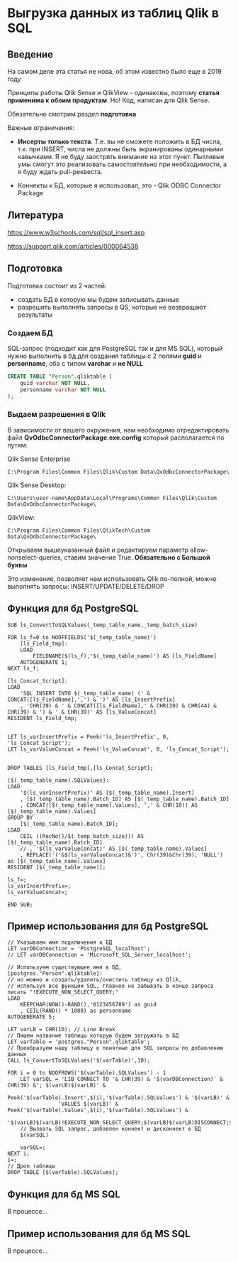 # Выгрузка данных из таблиц Qlik в SQL

## Введение

На самом деле эта статья не нова, об этом известно было еще в 2019 году

Принципы работы Qlik Sense и QlikView - одинаковы, поэтому **статья применима к обоим продуктам**. Но! Код, написан для Qlik Sense.

Обязательно смотрим раздел **подготовка**

Важные ограничения:

- **Инсерты только текста**. Т.е. вы не сможете положить в БД числа, т.к. при INSERT, числа не должны быть экранированы одинарными кавычками. Я не буду заострять внимание на этот пункт. Пытливые умы смогут это реализовать самостоятельно при необходимости, а я буду ждать pull-реквеста.

- Коннекты к БД, которые я использовал, это - Qlik ODBC Connector Package

## Литература

https://www.w3schools.com/sql/sql_insert.asp

https://support.qlik.com/articles/000064538



## Подготовка

Подготовка состоит из 2 частей:
- создать БД в которую мы будем записывать данные
- разрешить выполнять запросы в QS, которые не возвращают результаты

### Создаем БД

SQL-запрос (подходит как для PostgreSQL так и для MS SQL), который нужно выполнить в бд для создания таблицы с 2 полями **guid** и **personname**, оба с типом **varchar** и **не NULL**
``` sql
CREATE TABLE "Person".qliktable (
	guid varchar NOT NULL,
	personname varchar NOT NULL
);
```

### Выдаем разрешения в Qlik

В зависимости от вашего окружения, нам необходимо отредактировать файл **QvOdbcConnectorPackage.exe.config** который располагается по путям:

Qlik Sense Enterprise
```
C:\Program Files\Common Files\Qlik\Custom Data\QvOdbcConnectorPackage\
```
Qlik Sense Desktop:
```
C:\Users\user-name\AppData\Local\Programs\Common Files\Qlik\Custom Data\QvOdbcConnectorPackage\
```
QlikView:
```
C:\Program Files\Common Files\QlikTech\Custom Data\QvOdbcConnectorPackage\
```

Открываем вышеуказанный файл и редактируем параметр allow-nonselect-queries, ставим значение True. **Обязательно с Большой буквы**

Это изменение, позволяет нам использовать Qlik по-полной, можно выполнять запросы: INSERT/UPDATE/DELETE/DROP


## Функция для бд PostgreSQL
```
SUB ls_ConvertToSQLValues(_temp_table_name,_temp_batch_size)

FOR ls_f=0 to NOOFFIELDS('$(_temp_table_name)')
    [ls_Field_tmp]:
    LOAD
        FIELDNAME($(ls_f),'$(_temp_table_name)') AS [ls_FieldName]
    AUTOGENERATE 1;
NEXT ls_f;

[ls_Concat_Script]:
LOAD
    'SQL INSERT INTO $(_temp_table_name) (' & CONCAT([ls_FieldName],',') & ')' AS [ls_InsertPrefix]
    , 'CHR(39) & ' & CONCAT([ls_FieldName],' & CHR(39) & CHR(44) & CHR(39) & ') & ' & CHR(39)' AS [ls_ValueConcat]
RESIDENT ls_Field_tmp;


LET ls_varInsertPrefix = Peek('ls_InsertPrefix', 0, 'ls_Concat_Script');
LET ls_varValueConcat = Peek('ls_ValueConcat', 0, 'ls_Concat_Script');


DROP TABLES [ls_Field_tmp],[ls_Concat_Script];

[$(_temp_table_name).SQLValues]:
LOAD
    '$(ls_varInsertPrefix)' AS [$(_temp_table_name).Insert]
    , [$(_temp_table_name).Batch_ID] AS [$(_temp_table_name).Batch_ID]
    , CONCAT([$(_temp_table_name).Values], ',' & CHR(10)) AS [$(_temp_table_name).Values]
GROUP BY
    [$(_temp_table_name).Batch_ID];
LOAD
    CEIL ((RecNo()/$(_temp_batch_size))) AS [$(_temp_table_name).Batch_ID]
    // , '$(ls_varValueConcat)' AS [$(_temp_table_name).Values]
    , REPLACE('('&$(ls_varValueConcat)&')', Chr(39)&Chr(39), 'NULL') as [$(_temp_table_name).Values]
RESIDENT [$(_temp_table_name)];

ls_f=;
ls_varInsertPrefix=;
ls_varValueConcat=;

END SUB;
```

## Пример использования для бд PostgreSQL
```
// Указываем имя подключения к БД
LET varDBConnection = 'PostgreSQL_localhost';
// LET varDBConnection = 'Microsoft_SQL_Server_localhost';

// Используем существующее имя в БД,
[postgres."Person".qliktable]:
// но можно и создать/удалить/очистить таблицу из Qlik,
// используя все функции SQL, главное не забывать в конце запроса писать "!EXECUTE_NON_SELECT_QUERY;"
LOAD
    KEEPCHAR(NOW()-RAND(),'0123456789') as guid
	, CEIL(RAND() * 1000) as personname
AUTOGENERATE 5;

LET varLB = CHR(10); // Line Break
// Пишем название таблицы которую будем загружать в БД
LET varTable = 'postgres."Person".qliktable';
// Преобразуем нашу таблицу в понятные для SQL запросы по добавлению данных
CALL ls_ConvertToSQLValues('$(varTable)',10);

FOR i = 0 to NOOFROWS('$(varTable).SQLValues') - 1
    LET varSQL = 'LIB CONNECT TO '& CHR(39) & '$(varDBConnection)' & CHR(39) &'; $(varLB)$(varLB)' &
                Peek('$(varTable).Insert',$(i),'$(varTable).SQLValues') & '$(varLB)' &
                'VALUES $(varLB)' & Peek('$(varTable).Values',$(i),'$(varTable).SQLValues') &
                '$(varLB)$(varLB)!EXECUTE_NON_SELECT_QUERY;$(varLB)$(varLB)DISCONNECT;$(varLB)$(varLB)';
    // Вызвать SQL запрос, добавлен коннект и дисконнект в БД
    $(varSQL)

    varSQL=;
NEXT i;
i=;
// Дроп таблицы
DROP TABLE [$(varTable).SQLValues];
```

## Функция для бд MS SQL
В процессе...
## Пример использования для бд MS SQL
В процессе...

